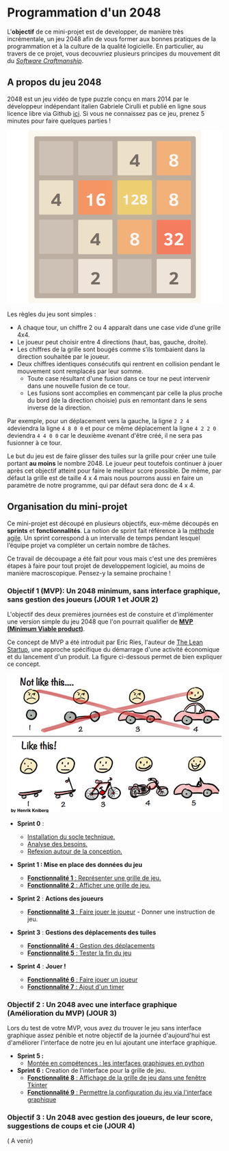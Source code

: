 # Programmation d'un 2048

L'**objectif** de ce mini-projet est de developper, de manière très incrémentale, un jeu 2048 afin de vous former aux bonnes pratiques de la programmation et à la culture de la qualité logicielle. En particulier, au travers de ce projet, vous decouvriez plusieurs principes du mouvement dit du [*Software Craftmanship*](https://www.octo.com/fr/publications/20-culture-code). 


## A propos du jeu 2048

2048 est un jeu vidéo de type puzzle conçu en mars 2014 par le développeur indépendant italien Gabriele Cirulli et publié en ligne sous licence libre via Github [ici](http://gabrielecirulli.github.io/2048/). Si vous ne connaissez pas ce jeu, prenez 5 minutes pour faire quelques parties !

![Vue du jeu 2048](./Images/2048.jpg)

Les règles du jeu sont simples :

 + A chaque tour, un chiffre 2 ou 4 apparaît dans une case vide d’une grille 4x4. 
 + Le joueur peut choisir entre 4 directions (haut, bas, gauche, droite).
 + Les chiffres de la grille sont bougés comme s’ils tombaient dans la direction souhaitée par le joueur.
 + Deux chiffres identiques consécutifs qui rentrent en collision pendant le mouvement sont remplacés par leur somme. 
 	+ Toute case résultant d'une fusion dans ce tour ne peut intervenir dans une nouvelle fusion de ce tour.
 	+ Les fusions sont accomplies en commençant par celle la plus proche du bord (de la direction choisie) puis en remontant dans le sens inverse de la direction. 	

Par exemple, pour un déplacement vers la gauche, la ligne `2 2 4 4`deviendra la ligne `4 8 0 0` et pour ce même déplacement la ligne `4 2 2 0` deviendra `4 4 0 0` car le deuxième `4`venant d'être créé, il ne sera pas fusionner à ce tour. 

Le but du jeu est de faire glisser des tuiles sur la  grille pour créer une tuile portant **au moins** le nombre 2048. Le joueur peut toutefois continuer à jouer après cet objectif atteint pour faire le meilleur score possible. De même, par défaut la grille est de taille 4 x 4 mais nous pourrons aussi en faire un paramètre de notre programme, qui par défaut sera donc de 4 x 4.


## Organisation du mini-projet

Ce mini-projet est découpé en plusieurs objectifs, eux-même découpés en  **sprints** et **fonctionnalités**. La notion de sprint fait référence à la [méthode agile](https://fr.wikipedia.org/wiki/M%C3%A9thode_agile). Un sprint correspond à un intervalle de temps pendant lesquel l’équipe projet va compléter un certain nombre de tâches.

Ce travail de découpage a été fait pour vous mais c'est une des premières étapes à faire pour tout projet de developpement logiciel, au moins de manière macroscopique. Pensez-y la semaine prochaine !

### **Objectif 1 (MVP): Un 2048 minimum, sans interface graphique, sans gestion des joueurs** (JOUR 1 et JOUR 2)

L'objectif des deux premières journées est de constuire et d'implémenter une version simple du jeu 2048 que l'on pourrait qualifier de **[MVP (Minimum Viable product)](https://medium.com/creative-wallonia-engine/un-mvp-nest-pas-une-version-simplifi%C3%A9e-de-votre-produit-89017ac748b0)**. 

Ce concept de MVP a été introduit par Eric Ries, l'auteur de [The Lean Startup](http://theleanstartup.com/), une approche spécifique du démarrage d'une activité économique et du lancement d'un produit. La figure ci-dessous permet de bien expliquer ce concept.


![MVP](./Images/mvp.png)

 + **Sprint 0** :
	 + [Installation du socle technique.](./Sprint0Install.md)
	 + [Analyse des besoins.](./Sprint0Analyse.md) 
	 + [Refexion autour de la conception.](./Sprint0Conception.md)

 + **Sprint 1 : Mise en place des données du jeu**
 	+ [**Fonctionnalité 1** : Représenter une grille de jeu.](./2048_S1_Grille.md)
 	+ [**Fonctionnalité 2** : Afficher une grille de jeu.](./2048_S1_Display_Grille.md)
 		
 + **Sprint 2** : **Actions des joueurs**
 	+ [**Fonctionnalité 3** : Faire jouer le joueur](./2048_S2_joueur.md) - Donner une instruction de jeu.

 		
 + **Sprint 3** : **Gestions des déplacements des tuiles**
 	+ [**Fonctionnalité 4** : Gestion des déplacements](./2048_S3_regles.md)
 	+ [**Fonctionnalité 5** : Tester la fin du jeu](./2048_S3_Finjeu.md)

 + **Sprint 4** : **Jouer !**	

 	+ [**Fonctionnalité 6** : Faire jouer un joueur](./2048_S4_Playing.md)
 	+ [**Fonctionnalité 7** : Ajout d'un timer](./2048_S4_Timer.md)
 	

### Objectif 2 : Un 2048 avec une interface graphique (Amélioration du MVP) (JOUR 3)

Lors du test de votre MVP, vous avez du trouver le jeu sans interface graphique assez pénible et notre objectif de la journée d'aujourd'hui est d'améliorer l'interface de notre jeu en lui ajoutant une interface graphique.

+  **Sprint 5 :**
	+ [Montée en compétences : les interfaces graphiques en python](./2048_S5_GUI_Tutorial.md)
+  **Sprint 6 :** Creation de l'interface pour la grille de jeu.
	+ [**Fonctionnalité 8** : Affichage de la grille de jeu dans une fenêtre Tkinter](./2048_S6_affichagegrille.md)
	+ [**Fonctionnalité 9** : Permettre la configuration du jeu via l'interface graphique](./2048_S6_configgrille.md)


### Objectif 3 : Un 2048 avec gestion des joueurs, de leur score, suggestions de coups et cie (JOUR 4)
( A venir)

